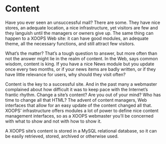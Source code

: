 # Content

Have you ever seen an unsuccessful mall? There are some. They have nice stores, an adequate location, a nice infrastructure, yet visitors are few and they languish until the managers or owners give up. The same thing can happen to a XOOPS Web site: it can have good modules, an adequate theme, all the necessary functions, and still attract few visitors.

What’s the matter? That’s a tough question to answer, but more often than not the answer might lie in the realm of content. In the Web, says common wisdom, content is king. If you have a nice News module but you update once every two months, or if your news items are badly written, or if they have little relevance for users, why should they visit often?

Content is the key to a successful site. And in the past many a webmaster complained about how difficult it was to keep pace with the Internet’s frantic rhythm. Change a site’s content? Are you out of your mind? Who has time to change all that HTML? The advent of content managers, Web interfaces that allow for an easy update of the content changed all that. XOOPS’ infrastructure offers modules a lot of power to define nice content management interfaces, so as a XOOPS webmaster you’ll be concerned with what to show and not with how to show it.

A XOOPS site’s content is stored in a MySQL relational database, so it can be easily retrieved, stored, archived or otherwise used.

